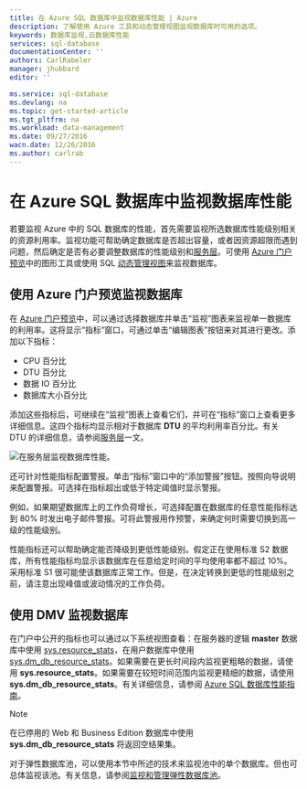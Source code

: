 ```yaml
---
title: 在 Azure SQL 数据库中监视数据库性能 | Azure
description: 了解使用 Azure 工具和动态管理视图监视数据库时可用的选项。
keywords: 数据库监视,云数据库性能
services: sql-database
documentationCenter: ''
authors: CarlRabeler
manager: jhubbard
editor: ''

ms.service: sql-database
ms.devlang: na
ms.topic: get-started-article
ms.tgt_pltfrm: na
ms.workload: data-management
ms.date: 09/27/2016
wacn.date: 12/26/2016
ms.author: carlrab
---
```


# 在 Azure SQL 数据库中监视数据库性能
若要监视 Azure 中的 SQL 数据库的性能，首先需要监视所选数据库性能级别相关的资源利用率。监视功能可帮助确定数据库是否超出容量，或者因资源超限而遇到问题，然后确定是否有必要调整数据库的性能级别和[服务层](./sql-database-service-tiers.md)。可使用 [Azure 门户预览](https://portal.azure.cn)中的图形工具或使用 SQL [动态管理视图](https://msdn.microsoft.com/zh-cn/library/ms188754.aspx)来监视数据库。

## 使用 Azure 门户预览监视数据库

在 [Azure 门户预览](https://portal.azure.cn)中，可以通过选择数据库并单击“监视”图表来监视单一数据库的利用率。这将显示“指标”窗口，可通过单击“编辑图表”按钮来对其进行更改。添加以下指标：

- CPU 百分比
- DTU 百分比
- 数据 IO 百分比
- 数据库大小百分比

添加这些指标后，可继续在“监视”图表上查看它们，并可在“指标”窗口上查看更多详细信息。这四个指标均显示相对于数据库 **DTU** 的平均利用率百分比。有关 DTU 的详细信息，请参阅[服务层](./sql-database-service-tiers.md)一文。

![在服务层监视数据库性能。](./media/sql-database-service-tiers/sqldb_service_tier_monitoring.png)

还可针对性能指标配置警报。单击“指标”窗口中的“添加警报”按钮。按照向导说明来配置警报。可选择在指标超出或低于特定阈值时显示警报。

例如，如果期望数据库上的工作负荷增长，可选择配置在数据库的任意性能指标达到 80% 时发出电子邮件警报。可将此警报用作预警，来确定何时需要切换到高一级的性能级别。

性能指标还可以帮助确定能否降级到更低性能级别。假定正在使用标准 S2 数据库，所有性能指标均显示该数据库在任意给定时间的平均使用率都不超过 10%。采用标准 S1 很可能使该数据库正常工作。但是，在决定转换到更低的性能级别之前，请注意出现峰值或波动情况的工作负荷。

## 使用 DMV 监视数据库

在门户中公开的指标也可以通过以下系统视图查看：在服务器的逻辑 **master** 数据库中使用 [sys.resource\_stats](https://msdn.microsoft.com/zh-cn/library/dn269979.aspx)，在用户数据库中使用 [sys.dm\_db\_resource\_stats](https://msdn.microsoft.com/zh-cn/library/dn800981.aspx)。如果需要在更长时间段内监视更粗略的数据，请使用 **sys.resource\_stats**。如果需要在较短时间范围内监视更精细的数据，请使用 **sys.dm\_db\_resource\_stats**。有关详细信息，请参阅 [Azure SQL 数据库性能指南](./sql-database-performance-guidance.md#monitoring-resource-use-with-sysresourcestats)。

>[!NOTE]
> 在已停用的 Web 和 Business Edition 数据库中使用 **sys.dm\_db\_resource\_stats** 将返回空结果集。

对于弹性数据库池，可以使用本节中所述的技术来监视池中的单个数据库。但也可总体监视该池。有关信息，请参阅[监视和管理弹性数据库池](./sql-database-elastic-pool-manage-portal.md)。

<!---HONumber=Mooncake_Quality_Review_1215_2016-->